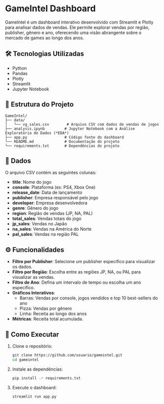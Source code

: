 # GameIntel Dashboard

GameIntel é um dashboard interativo desenvolvido com Streamlit e Plotly para analisar dados de vendas. Ele permite explorar vendas por região, publisher, gênero e ano, oferecendo uma visão abrangente sobre o mercado de games ao longo dos anos.


## 🛠️ Tecnologias Utilizadas
- Python
- Pandas
- Plotly
- Streamlit
- Jupyter Notebook

## 📂 Estrutura do Projeto
```
GameIntel/
├── data/
│   └── vg_sales.csv        # Arquivo CSV com dados de vendas de jogos
├── analysis.ipynb         # Jupyter Notebook com a Análise Exploratória de Dados (*EDA*)
├── app.py                 # Código fonte do dashboard
└── README.md              # Documentação do projeto
└── requirements.txt       # Dependências do projeto
```

## 💾 Dados
O arquivo CSV contém as seguintes colunas:
- **title**: Nome do jogo
- **console**: Plataforma (ex: PS4, Xbox One)
- **release_date**: Data de lançamento
- **publisher**: Empresa responsável pelo jogo
- **developer**: Empresa desenvolvedora
- **genre**: Gênero do jogo
- **region**: Região de vendas (JP, NA, PAL)
- **total_sales**: Vendas totais do jogo
- **jp_sales**: Vendas no Japão
- **na_sales**: Vendas na América do Norte
- **pal_sales**: Vendas na região PAL

## ⚙️ Funcionalidades
- **Filtro por Publisher**: Selecione um publisher específico para visualizar os dados.
- **Filtro por Região**: Escolha entre as regiões JP, NA, ou PAL para visualizar as vendas.
- **Filtro de Ano**: Defina um intervalo de tempo ou escolha um ano específico.
- **Gráficos Interativos**:
  - Barras: Vendas por console, jogos vendidos e top 10 best-sellers do ano
  - Pizza: Vendas por gênero
  - Linha: Receita ao longo dos anos
- **Métricas**: Receita total acumulada.

## 🚀 Como Executar
1. Clone o repositório:
   ```bash
   git clone https://github.com/usuario/gameintel.git
   cd gameintel
   ```
2. Instale as dependências:
   ```bash
   pip install -r requirements.txt
   ```
3. Execute o dashboard:
   ```bash
   streamlit run app.py
   ```

